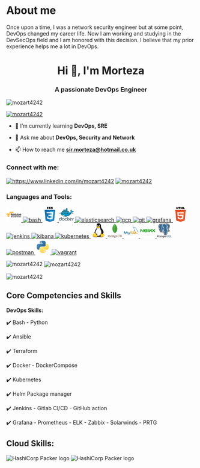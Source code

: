 # About me

Once upon a time, I was a network security engineer but at some point, DevOps changed my career life. Now I am working and studying in the DevSecOps field and I am honored with this decision. I believe that my prior experience helps me a lot in DevOps.


<h1 align="center">Hi 👋, I'm Morteza</h1>
<h3 align="center">A passionate DevOps Engineer</h3>

<p align="left"> <img src="https://komarev.com/ghpvc/?username=mozart4242&label=Profile%20views&color=0e75b6&style=flat" alt="mozart4242" /> </p>

<p align="left"> <a href="https://github.com/ryo-ma/github-profile-trophy"><img src="https://github-profile-trophy.vercel.app/?username=mozart4242" alt="mozart4242" /></a> </p>

- 🌱 I’m currently learning **DevOps, SRE**

- 💬 Ask me about **DevOps, Security and Network**

- 📫 How to reach me **sir.morteza@hotmail.co.uk**

<h3 align="left">Connect with me:</h3>
<p align="left">
<a href="https://www.linkedin.com/in/mozart4242" target="blank"><img align="center" src="https://raw.githubusercontent.com/rahuldkjain/github-profile-readme-generator/master/src/images/icons/Social/linked-in-alt.svg" alt="https://www.linkedin.com/in/mozart4242" height="30" width="40" /></a>
<a href="https://instagram.com/mozart4242" target="blank"><img align="center" src="https://raw.githubusercontent.com/rahuldkjain/github-profile-readme-generator/master/src/images/icons/Social/instagram.svg" alt="mozart4242" height="30" width="40" /></a>
</p>

<h3 align="left">Languages and Tools:</h3>
<p align="left"> <a href="https://aws.amazon.com" target="_blank" rel="noreferrer"> <img src="https://raw.githubusercontent.com/devicons/devicon/master/icons/amazonwebservices/amazonwebservices-original-wordmark.svg" alt="aws" width="40" height="40"/> </a> <a href="https://www.gnu.org/software/bash/" target="_blank" rel="noreferrer"> <img src="https://www.vectorlogo.zone/logos/gnu_bash/gnu_bash-icon.svg" alt="bash" width="40" height="40"/> </a> <a href="https://www.w3schools.com/css/" target="_blank" rel="noreferrer"> <img src="https://raw.githubusercontent.com/devicons/devicon/master/icons/css3/css3-original-wordmark.svg" alt="css3" width="40" height="40"/> </a> <a href="https://www.docker.com/" target="_blank" rel="noreferrer"> <img src="https://raw.githubusercontent.com/devicons/devicon/master/icons/docker/docker-original-wordmark.svg" alt="docker" width="40" height="40"/> </a> <a href="https://www.elastic.co" target="_blank" rel="noreferrer"> <img src="https://www.vectorlogo.zone/logos/elastic/elastic-icon.svg" alt="elasticsearch" width="40" height="40"/> </a> <a href="https://cloud.google.com" target="_blank" rel="noreferrer"> <img src="https://www.vectorlogo.zone/logos/google_cloud/google_cloud-icon.svg" alt="gcp" width="40" height="40"/> </a> <a href="https://git-scm.com/" target="_blank" rel="noreferrer"> <img src="https://www.vectorlogo.zone/logos/git-scm/git-scm-icon.svg" alt="git" width="40" height="40"/> </a> <a href="https://grafana.com" target="_blank" rel="noreferrer"> <img src="https://www.vectorlogo.zone/logos/grafana/grafana-icon.svg" alt="grafana" width="40" height="40"/> </a> <a href="https://www.w3.org/html/" target="_blank" rel="noreferrer"> <img src="https://raw.githubusercontent.com/devicons/devicon/master/icons/html5/html5-original-wordmark.svg" alt="html5" width="40" height="40"/> </a> <a href="https://www.jenkins.io" target="_blank" rel="noreferrer"> <img src="https://www.vectorlogo.zone/logos/jenkins/jenkins-icon.svg" alt="jenkins" width="40" height="40"/> </a> <a href="https://www.elastic.co/kibana" target="_blank" rel="noreferrer"> <img src="https://www.vectorlogo.zone/logos/elasticco_kibana/elasticco_kibana-icon.svg" alt="kibana" width="40" height="40"/> </a> <a href="https://kubernetes.io" target="_blank" rel="noreferrer"> <img src="https://www.vectorlogo.zone/logos/kubernetes/kubernetes-icon.svg" alt="kubernetes" width="40" height="40"/> </a> <a href="https://www.linux.org/" target="_blank" rel="noreferrer"> <img src="https://raw.githubusercontent.com/devicons/devicon/master/icons/linux/linux-original.svg" alt="linux" width="40" height="40"/> </a> <a href="https://www.mongodb.com/" target="_blank" rel="noreferrer"> <img src="https://raw.githubusercontent.com/devicons/devicon/master/icons/mongodb/mongodb-original-wordmark.svg" alt="mongodb" width="40" height="40"/> </a> <a href="https://www.mysql.com/" target="_blank" rel="noreferrer"> <img src="https://raw.githubusercontent.com/devicons/devicon/master/icons/mysql/mysql-original-wordmark.svg" alt="mysql" width="40" height="40"/> </a> <a href="https://www.nginx.com" target="_blank" rel="noreferrer"> <img src="https://raw.githubusercontent.com/devicons/devicon/master/icons/nginx/nginx-original.svg" alt="nginx" width="40" height="40"/> </a> <a href="https://www.postgresql.org" target="_blank" rel="noreferrer"> <img src="https://raw.githubusercontent.com/devicons/devicon/master/icons/postgresql/postgresql-original-wordmark.svg" alt="postgresql" width="40" height="40"/> </a> <a href="https://postman.com" target="_blank" rel="noreferrer"> <img src="https://www.vectorlogo.zone/logos/getpostman/getpostman-icon.svg" alt="postman" width="40" height="40"/> </a> <a href="https://www.python.org" target="_blank" rel="noreferrer"> <img src="https://raw.githubusercontent.com/devicons/devicon/master/icons/python/python-original.svg" alt="python" width="40" height="40"/> </a> <a href="https://www.vagrantup.com/" target="_blank" rel="noreferrer"> <img src="https://www.vectorlogo.zone/logos/vagrantup/vagrantup-icon.svg" alt="vagrant" width="40" height="40"/> </a> </p>

<p><img align="left" src="https://github-readme-stats.vercel.app/api/top-langs?username=mozart4242&show_icons=true&locale=en&layout=compact" alt="mozart4242" /></p>

<p>&nbsp;<img align="center" src="https://github-readme-stats.vercel.app/api?username=mozart4242&show_icons=true&locale=en" alt="mozart4242" /></p>

<p><img align="center" src="https://github-readme-streak-stats.herokuapp.com/?user=mozart4242&" alt="mozart4242" /></p>


## Core Competencies and Skills
**DevOps Skills:**

✔️ Bash - Python

✔️ Ansible

✔️ Terraform
 
✔️ Docker - DockerCompose
    
✔️ Kubernetes

✔️ Helm Package manager
   
✔️ Jenkins - Gitlab CI/CD - GitHub action

✔️ Grafana - Prometheus - ELK - Zabbix - Solarwinds - PRTG

## Cloud Skills:
<img alt="HashiCorp Packer logo" src="https://camo.githubusercontent.com/1a86701ddcb7b057bb84faf38347c8dae55ff6117ecf3cd695c421edbe9d26c2/68747470733a2f2f696d672e736869656c64732e696f2f62616467652f2d4157532d3030303f266c6f676f3d616d617a6f6e266c6f676f436f6c6f723d79656c6c6f"/>
<img alt="HashiCorp Packer logo" src="https://camo.githubusercontent.com/0256f574476e74a2e20588dec212ee40fb9d7158e15f70fb6803e47d9f1dbbcd/68747470733a2f2f696d672e736869656c64732e696f2f62616467652f2d4743472d3030303f266c6f676f3d676f6f676c65266c6f676f436f6c6f723d453334463236"/>
